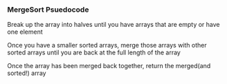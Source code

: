 <h3>MergeSort Psuedocode</h3>
<p>Break up the array into halves until you have arrays that are empty or have one element</p>
<p>Once you have a smaller sorted arrays, merge those arrays with other sorted arrays until you are back at the full length of the array </p>
<p> Once the array has been merged back together, return the merged(and sorted!) array</p>
